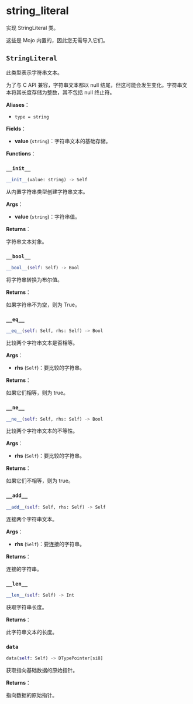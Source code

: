 # string_literal

实现 StringLiteral 类。

这些是 Mojo 内置的，因此您无需导入它们。

## `StringLiteral`

此类型表示字符串文本。

为了与 C API 兼容，字符串文本都以 null 结尾，但这可能会发生变化。字符串文本将其长度存储为整数，其不包括 null 终止符。

**Aliases**：

- `type = string`

**Fields**：

- **value** (`string`)：字符串文本的基础存储。

**Functions**：

### `__init__`

```python
__init__(value: string) -> Self
```

从内置字符串类型创建字符串文本。

**Args**：

- **value** (`string`)：字符串值。

**Returns**：

字符串文本对象。

### `__bool__`

```python
__bool__(self: Self) -> Bool
```

将字符串转换为布尔值。

**Returns**：

如果字符串不为空，则为 True。

### `__eq__`

```python
__eq__(self: Self, rhs: Self) -> Bool
```

比较两个字符串文本是否相等。

**Args**：

- **rhs** (`Self`)：要比较的字符串。

**Returns**：

如果它们相等，则为 true。

### `__ne__`

```python
__ne__(self: Self, rhs: Self) -> Bool
```

比较两个字符串文本的不等性。

**Args**：

- **rhs** (`Self`)：要比较的字符串。

**Returns**：

如果它们不相等，则为 true。

### `__add__`

```python
__add__(self: Self, rhs: Self) -> Self
```

连接两个字符串文本。

**Args**：

- **rhs** (`Self`)：要连接的字符串。

**Returns**：

连接的字符串。

### `__len__`

```python
__len__(self: Self) -> Int
```

获取字符串长度。

**Returns**：

此字符串文本的长度。

### `data`

```python
data(self: Self) -> DTypePointer[si8]
```

获取指向基础数据的原始指针。

**Returns**：

指向数据的原始指针。
